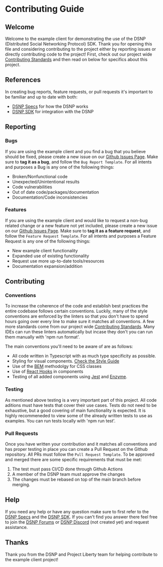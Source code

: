 # Contributing Guide

## Welcome
Welcome to the example client for demonstrating the use of the DSNP (Distributed Social Networking Protocol) SDK. Thank you for opening this file and considering contributing to the project either by reporting issues or directly contributing code to the project! First, check out our project wide [Contributing Standards](https://github.com/LibertyDSNP/liberty-web/blob/main/CONTRIBUTING.md) and then read on below for specifics about this project.

## References
In creating bug reports, feature requests, or pull requests it's important to be familiar and up to date with both: 
* [DSNP Specs](https://github.com/LibertyDSNP/spec) for how the DSNP works
* [DSNP SDK](https://github.com/LibertyDSNP/sdk-ts) for integration with the DSNP

## Reporting

### Bugs
If you are using the example client and you find a bug that you believe should be fixed, please create a new issue on our [Github Issues Page](https://github.com/LibertyDSNP/example-client/issues). Make sure to **tag it as a bug**, and follow the `Bug Report Template`. For all intents and purposes a Bug is any one of the following things:
* Broken/Nonfunctional code
* Unexpected/Unintentional results
* Code vulnerabilities
* Out of date code/packages/documentation
* Documentation/Code inconsistencies

### Features
If you are using the example client and would like to request a non-bug related change or a new feature not yet included, please create a new issue on our [Github Issues Page](https://github.com/LibertyDSNP/example-client/issues). Make sure to **tag it as a feature request**, and follow the `Feature Request Template`. For all intents and purposes a Feature Request is any one of the following things:
* New example client functionality 
* Expanded use of existing functionality
* Request use more up-to-date tools/resources
* Documentation expansion/addition

## Contributing

### Conventions
To increase the coherence of the code and establish best practices the entire codebase follows certain conventions. Luckily, many of the style conventions are enforced by the linters so that you don't have to spend hours going over every line to make sure it matches all conventions. A few more standards come from our project wide [Contributing Standards](https://github.com/LibertyDSNP/liberty-web/blob/main/CONTRIBUTING.md). Many IDEs can run these linters automatically but incase they don't you can run them manually with 'npm run format'.

The main conventions you'll need to be aware of are as follows:
* All code written in Typescript with as much type specificity as possible.
* Styling for visual components. [Check the Style Guide](https://github.com/LibertyDSNP/example-client/blob/main/STYLING.md)
* Use of the [BEM](https://en.bem.info/methodology/quick-start/) methodolgy for CSS classes
* Use of [React Hooks](https://reactjs.org/docs/hooks-intro.html) in components
* Testing of all added components using [Jest](https://jestjs.io) and [Enzyme](https://enzymejs.github.io/enzyme/).

### Testing
As mentioned above testing is a very important part of this project. All code aditions must have tests that cover their use cases. Tests do not need to be exhaustive, but a good covering of main functionality is expected. It is highly recommeneded to view some of the already written tests to use as examples. You can run tests locally with 'npm run test'.

### Pull Requests
Once you have written your contribution and it matches all conventions and has proper testing in place you can create a Pull Request on the Github repository. All PRs must follow the `Pull Request Template`. To be approved and merged there are some specific requirements that must be met:
1. The test must pass CI/CD done through Github Actions
2. A member of the DSNP team must approve the changes
3. The changes must be rebased on top of the main branch before merging.

## Help
If you need any help or have any question make sure to first refer to the [DSNP Specs](https://github.com/LibertyDSNP/spec) and the [DSNP SDK](https://github.com/LibertyDSNP/sdk-ts). If you can't find you answer there feel free to join the [DSNP Forums](https://forum.projectliberty.io) or [DSNP Discord](https://www.google.com/search) (not created yet) and request assistance.

## Thanks
Thank you from the DSNP and Project Liberty team for helping contribute to the example client project!

